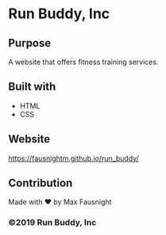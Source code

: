 # Run Buddy, Inc

## Purpose

A website that offers fitness training services.

## Built with

* HTML
* CSS

## Website

https://fausnightm.github.io/run_buddy/

## Contribution

Made with ❤️ by Max Fausnight

### ©️2019 Run Buddy, Inc 

